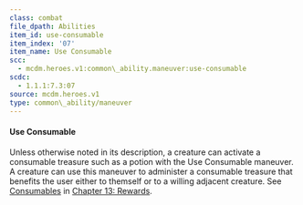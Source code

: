 ```yaml
---
class: combat
file_dpath: Abilities
item_id: use-consumable
item_index: '07'
item_name: Use Consumable
scc:
  - mcdm.heroes.v1:common\_ability.maneuver:use-consumable
scdc:
  - 1.1.1:7.3:07
source: mcdm.heroes.v1
type: common\_ability/maneuver
---
```


#### Use Consumable

Unless otherwise noted in its description, a creature can activate a consumable treasure such as a potion with the Use Consumable maneuver. A creature can use this maneuver to administer a consumable treasure that benefits the user either to themself or to a willing adjacent creature. See [Consumables](#page-328-0) in [Chapter 13: Rewards](#page-327-1).
